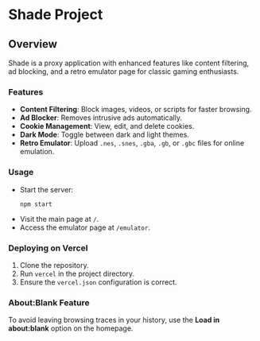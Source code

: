 
# Shade Project

## Overview
Shade is a proxy application with enhanced features like content filtering, ad blocking, and a retro emulator page for classic gaming enthusiasts.

### Features
- **Content Filtering**: Block images, videos, or scripts for faster browsing.
- **Ad Blocker**: Removes intrusive ads automatically.
- **Cookie Management**: View, edit, and delete cookies.
- **Dark Mode**: Toggle between dark and light themes.
- **Retro Emulator**: Upload `.nes`, `.snes`, `.gba`, `.gb`, or `.gbc` files for online emulation.

### Usage
- Start the server:
  ```
  npm start
  ```
- Visit the main page at `/`.
- Access the emulator page at `/emulator`.

### Deploying on Vercel
1. Clone the repository.
2. Run `vercel` in the project directory.
3. Ensure the `vercel.json` configuration is correct.

### About:Blank Feature
To avoid leaving browsing traces in your history, use the **Load in about:blank** option on the homepage.
